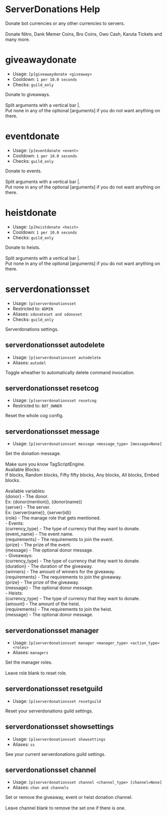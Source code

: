 # ServerDonations Help

Donate bot currencies or any other currencies to servers.<br/><br/>Donate Nitro, Dank Memer Coins, Bro Coins, Owo Cash, Karuta Tickets and many more.

# giveawaydonate
 - Usage: `[p]giveawaydonate <giveaway> `
 - Cooldown: `1 per 10.0 seconds`
 - Checks: `guild_only`

Donate to giveaways.<br/><br/>Split arguments with a vertical bar |.<br/>Put none in any of the optional [arguments] if you do not want anything on there.

# eventdonate
 - Usage: `[p]eventdonate <event> `
 - Cooldown: `1 per 10.0 seconds`
 - Checks: `guild_only`

Donate to events.<br/><br/>Split arguments with a vertical bar |.<br/>Put none in any of the optional [arguments] if you do not want anything on there.

# heistdonate
 - Usage: `[p]heistdonate <heist> `
 - Cooldown: `1 per 10.0 seconds`
 - Checks: `guild_only`

Donate to heists.<br/><br/>Split arguments with a vertical bar |.<br/>Put none in any of the optional [arguments] if you do not want anything on there.

# serverdonationsset
 - Usage: `[p]serverdonationsset `
 - Restricted to: `ADMIN`
 - Aliases: `sdonateset and sdonoset`
 - Checks: `guild_only`

Serverdonations settings.

## serverdonationsset autodelete
 - Usage: `[p]serverdonationsset autodelete `
 - Aliases: `autodel`

Toggle wheather to automatically delete command invocation.

## serverdonationsset resetcog
 - Usage: `[p]serverdonationsset resetcog `
 - Restricted to: `BOT_OWNER`

Reset the whole cog config.

## serverdonationsset message
 - Usage: `[p]serverdonationsset message <message_type> [message=None] `

Set the donation message.<br/><br/>Make sure you know TagScriptEngine.<br/>Available Blocks:<br/>If blocks, Random blocks, Fifty fifty blocks, Any blocks, All blocks, Embed blocks.<br/><br/>Available variables:<br/>{donor} - The donor.<br/>Ex: {donor(mention)}, {donor(name)}<br/>{server} - The server.<br/>Ex: {server(name)}, {server(id)}<br/>{role} - The manage role that gets mentioned.<br/> -  Events:<br/>{currency_type} - The type of currency that they want to donate.<br/>{event_name} - The event name.<br/>{requirements} - The requirements to join the event.<br/>{prize} - The prize of the event.<br/>{message} - The optional donor message.<br/> -  Giveaways:<br/>{currency_type} - The type of currency that they want to donate.<br/>{duration} - The duration of the giveaway.<br/>{winners} - The amount of winners for the giveaway.<br/>{requirements} - The requirements to join the giveaway.<br/>{prize} - The prize of the giveaway.<br/>{message} - The optional donor message.<br/> -  Heists:<br/>{currency_type} - The type of currency that they want to donate.<br/>{amount} - The amount of the heist.<br/>{requirements} - The requirements to join the heist.<br/>{message} - The optional donor message.

## serverdonationsset manager
 - Usage: `[p]serverdonationsset manager <manager_type> <action_type> <roles> `
 - Aliases: `managers`

Set the manager roles.<br/><br/>Leave role blank to reset role.

## serverdonationsset resetguild
 - Usage: `[p]serverdonationsset resetguild `

Reset your serverdonations guild settings.

## serverdonationsset showsettings
 - Usage: `[p]serverdonationsset showsettings `
 - Aliases: `ss`

See your current serverdonations guild settings.

## serverdonationsset channel
 - Usage: `[p]serverdonationsset channel <channel_type> [channel=None] `
 - Aliases: `chan and channels`

Set or remove the giveaway, event or heist donation channel.<br/><br/>Leave channel blank to remove the set one if there is one.